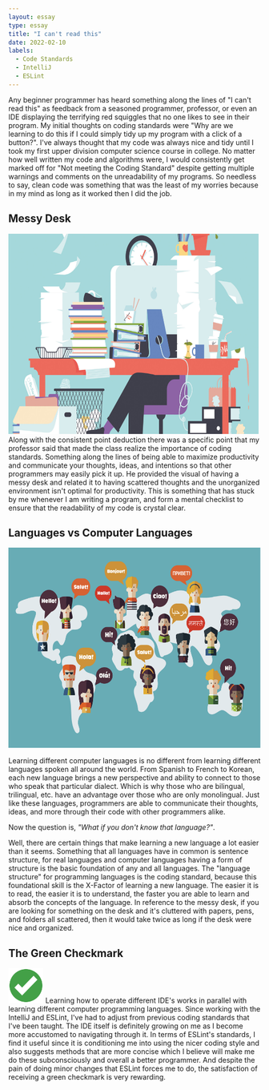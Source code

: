```yaml
---
layout: essay
type: essay
title: "I can't read this"
date: 2022-02-10
labels:
  - Code Standards
  - IntelliJ
  - ESLint
---
```


Any beginner programmer has heard something along the lines of "I can't read this" as feedback from a seasoned programmer, professor, or even an IDE displaying the terrifying red squiggles that no one likes to see in their program. My initial thoughts on coding standards were "Why are we learning to do this if I could simply tidy up my program with a click of a button?". I've always thought that my code was always nice and tidy until I took my first upper division computer science course in college. No matter how well written my code and algorithms were, I would consistently get marked off for "Not meeting the Coding Standard" despite getting multiple warnings and comments on the unreadability of my programs. So needless to say, clean code was something that was the least of my worries because in my mind as long as it worked then I did the job. 

## Messy Desk
<img class="ui medium right floated image" src="../images/messy-desk.jpg" width="500" height="400">
Along with the consistent point deduction there was a specific point that my professor said that made the class realize the importance of coding standards. Something along the lines of being able to maximize productivity and communicate your thoughts, ideas, and intentions so that other programmers may easily pick it up. He provided the visual of having a messy desk and related it to having scattered thoughts and the unorganized environment isn't optimal for productivity. This is something that has stuck by me whenever I am writing a program, and form a mental checklist to ensure that the readability of my code is crystal clear.

## Languages vs Computer Languages
<img src="../images/languages.png" width="700" height="400">

Learning different computer languages is no different from learning different languages spoken all around the world. From Spanish to French to Korean, each new language brings a new perspective and ability to connect to those who speak that particular dialect. Which is why those who are bilingual, trilingual, etc. have an advantage over those who are only monolingual. Just like these languages, programmers are able to communicate their thoughts, ideas, and more through their code with other programmers alike. 

Now the question is, <i>"What if you don't know that language?"</i>.

Well, there are certain things that make learning a new language a lot easier than it seems. Something that all languages have in common is sentence structure, for real languages and computer languages having a form of structure is the basic foundation of any and all languages. The "language structure" for programming languages is the coding standard, because this foundational skill is the X-Factor of learning a new language. The easier it is to read, the easier it is to understand, the faster you are able to learn and absorb the concepts of the language. In reference to the messy desk, if you are looking for something on the desk and it's cluttered with papers, pens, and folders all scattered, then it would take twice as long if the desk were nice and organized.

## The Green Checkmark
<img class="ui medium left floated image" src="../images/green-checkmark.png" width="70" height="70">
Learning how to operate different IDE's works in parallel with learning different computer programming languages. Since working with the IntelliJ and ESLint, I've had to adjust from previous coding standards that I've been taught. The IDE itself is definitely growing on me as I become more accustomed to navigating through it. In terms of ESLint's standards, I find it useful since it is conditioning me into using the nicer coding style and also suggests methods that are more concise which I believe will make me do these subconsciously and overall a better programmer. And despite the pain of doing minor changes that ESLint forces me to do, the satisfaction of receiving a green checkmark is very rewarding.
